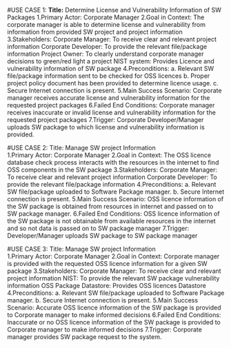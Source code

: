 #USE CASE 1:
<b>Title:</b> Determine License and Vulnerability Information of SW Packages 
1.Primary Actor: Corporate Manager
 2.Goal in Context: The corporate manager is able to determine license and vulnerability from information from provided SW project and project information 
3.Stakeholders: 
Corporate Manager: To receive clear and relevant project information 
Corporate Developer: To provide the relevant file/package information 
Project Owner: To clearly understand corporate manager decisions to green/red light a project 
NIST system: Provides Licence and vulnerability information of SW package 
4.Preconditions:
a. Relevant SW file/package information sent to be checked for OSS licences 
b. Proper project policy document has been provided to determine licence usage. 
c. Secure Internet connection is present. 
5.Main Success Scenario: Corporate manager receives accurate license and vulnerability information for the requested project packages 
6.Failed End Conditions: Corporate manager receives inaccurate or invalid license and vulnerability information for the requested project packages 
7.Trigger: Corporate Developer/Manager uploads SW package to which license and vulnerability information is provided. 


#USE CASE 2:
Title: Manage SW project Information	 
1.Primary Actor:  Corporate Manager 
2.Goal in Context: The OSS licence database check process interacts with the resources in the internet to find OSS components in the SW package
3.Stakeholders: 
Corporate Manager: To receive clear and relevant project information 
Corporate Developer: To provide the relevant file/package information 
4.Preconditions: 
a. Relevant SW file/package uploaded to Software Package manager. 
b. Secure Internet connection is present. 
5.Main Success Scenario: OSS licence information of the SW package is obtained from resources in internet and passed on to SW package manager. 
6.Failed End Conditions: OSS licence information of the SW package is not obtainable from available resources in the internet and so not data is passed on to SW package manager
7.Trigger:  Developer/Manager uploads SW package to SW package manager



#USE CASE 3:
Title: Manage SW project Information	 
1.Primary Actor:  Corporate Manager
2.Goal in Context:  Corporate manager is provided with the requested OSS licence information for a given SW package
3.Stakeholders: 
Corporate Manager: To receive clear and relevant project information 
NIST: To provide the relevant SW package vulnerability information 
OSS Package Datastore: Provides OSS licences Datastore
4.Preconditions: 
a. Relevant SW file/package uploaded to Software Package manager. 
b. Secure Internet connection is present. 
5.Main Success Scenario: Accurate OSS licence information of the SW package is provided to Corporate manager to make informed decisions
6.Failed End Conditions: Inaccurate or no OSS licence information of the SW package is provided to Corporate manager to make informed decisions
7.Trigger:  Corporate manager provides SW package request to the system.


